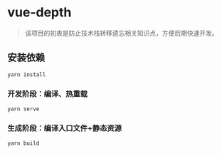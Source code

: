 # vue-depth

> 该项目的初衷是防止技术栈转移遗忘相关知识点，方便后期快速开发。

## 安装依赖
```
yarn install
```

### 开发阶段：编译、热重载
```
yarn serve
```

### 生成阶段：编译入口文件+静态资源
```
yarn build
```


